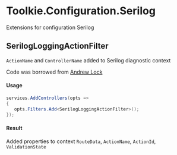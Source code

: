 # Toolkie.Configuration.Serilog
Extensions for configuration Serilog

## SerilogLoggingActionFilter
`ActionName` and `ControllerName` added to Serilog diagnostic context

Code was borrowed from [Andrew Lock](https://andrewlock.net/using-serilog-aspnetcore-in-asp-net-core-3-logging-mvc-propertis-with-serilog/ "Andrew Lock")

#### Usage
```c#
services.AddControllers(opts =>
{
   opts.Filters.Add<SerilogLoggingActionFilter>();
});
```

#### Result
Added properties to context `RouteData`, `ActionName`, `ActionId`, `ValidationState`
